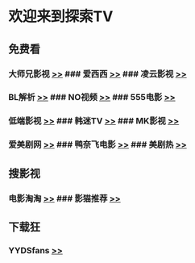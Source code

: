 # 欢迎来到探索TV

## 免费看
### 大师兄影视 [>>](https://tv.ci)  ### 爱西西 [>>](https://aixixi.vip)  ### 凌云影视 [>>](https://www.lingyun.tv)
### BL解析 [>>](https://vip.bljiex.cc)  ### NO视频 [>>](https://www.novipnoad.com)  ### 555电影 [>>](https://www.o8tv.com)
### 低端影视 [>>](https://ddys.tv)  ### 韩迷TV [>>](https://www.hmtv.me)  ### MK影视 [>>](https://www.mkvdo.com)
### 爱美剧网 [>>](https://www.mjw2020.com)  ### 鸭奈飞电影 [>>](https://yanetflix.com)   ### 美剧热 [>>](https://meijure.com)


## 搜影视
### 电影淘淘 [>>](https://www.dianyingtaotao.com)  ### 影猫推荐 [>>](https://www.mvcat.com)


## 下载狂
### YYDSfans [>>](https://yyds.fans)
